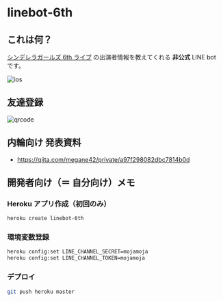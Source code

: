 # linebot-6th

## これは何？

[シンデレラガールズ 6th ライブ](https://idolmaster.jp/event/cinderella6th.php) の出演者情報を教えてくれる **非公式** LINE bot です。

![ios](https://user-images.githubusercontent.com/8451003/47545740-d4635900-d928-11e8-8d19-5a13017b31af.png)

## 友達登録

![qrcode](https://user-images.githubusercontent.com/8451003/47545852-610e1700-d929-11e8-968a-f74c11d69818.png)

## 内輪向け 発表資料

* https://qiita.com/megane42/private/a97f298082dbc7814b0d

## 開発者向け（＝ 自分向け）メモ

### Heroku アプリ作成（初回のみ）

```bash
heroku create linebot-6th
```

### 環境変数登録

```bash
heroku config:set LINE_CHANNEL_SECRET=mojamoja
heroku config:set LINE_CHANNEL_TOKEN=mojamoja
```

### デプロイ

```bash
git push heroku master
```
